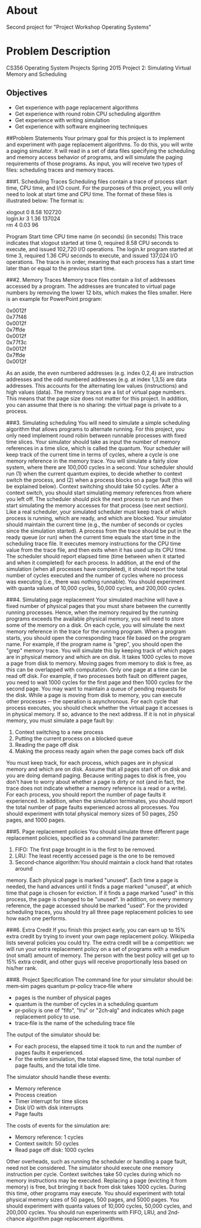 # About
Second project for "Project Workshop Operating Systems"

# Problem Description
CS356 Operating System Projects Spring 2015 Project 2: Simulating Virtual Memory and Scheduling
## Objectives
- Get experience with page replacement algorithms
- Get experience with round robin CPU scheduling algorithm 
- Get experience with writing simulation
- Get experience with software engineering techniques

##Problem Statements
Your primary goal for this project is to implement and experiment with page replacement algorithms. To do this, you will write a paging simulator. It will read in a set of data files specifying the scheduling and memory access behavior of programs, and will simulate the paging requirements of those programs.
As input, you will receive two types of files: scheduling traces and memory traces.

###1. Scheduling Traces
Scheduling files contain a trace of process start time, CPU time, and I/O count. For the purposes of this project, you will only need to look at start time and CPU time. The format of these files is illustrated below:
The format is:

xlogout 0 8.58 102720  <br>
login.kr 3 1.36 137024  <br>
rm 4 0.03 96 <br>

Program Start time CPU time name (in seconds) (in seconds)
This trace indicates that xlogout started at time 0, required 8.58 CPU seconds to execute, and issued 102,720 I/O operations. The login.kr program started at time 3, required 1.36 CPU seconds to execute, and issued 137,024 I/O operations.
The trace is in order, meaning that each process has a start time later than or equal to the previous start time.

###2. Memory Traces
Memory trace files contain a list of addresses accessed by a program. The addresses are truncated to virtual page numbers by removing the lower 12 bits, which makes the files smaller. Here is an example for PowerPoint program:

0x0012f <br>
0x77f46 <br> 
0x0012f <br>
0x7ffde <br>
0x0012f <br>
0x77f3c <br>
0x0012f <br>
0x7ffde <br>
0x0012f <br>

As an aside, the even numbered addresses (e.g. index 0,2,4) are instruction addresses and the odd numbered addresses (e.g. at index 1,3,5) are data addresses. This accounts for the alternating low values (instructions) and high values (data).
The memory traces are a list of virtual page numbers. This means that the page size does not matter for this project. In addition, you can assume that there is no sharing: the virtual page is private to a process.

###3. Simulating scheduling
You will need to simulate a simple scheduling algorithm that allows programs to alternate running. For this project, you only need implement round robin between runnable processes with fixed time slices. Your simulator should take as input the number of memory references in a time slice, which is called the quantum.
Your scheduler will keep track of the current time in terms of cycles, where a cycle is one memory reference in the memory trace. You will simulate a fairly slow system, where there are 100,000 cycles in a second.
Your scheduler should run (1) when the current quantum expires, to decide whether to context switch the process, and (2) when a process blocks on a page fault (this will be explained below). Context switching should take 50 cycles. After a context switch, you should start simulating memory references from where you left off.
The scheduler should pick the next process to run and then start simulating the memory accesses for that process (see next section). Like a real scheduler, your simulated scheduler must keep track of which process is running, which are ready, and which are blocked.
Your simulator should maintain the current time (e.g., the number of seconds or cycles since the simulation started). A process from the trace should be put in the ready queue (or run) when the current time equals the start time in the scheduling trace file. It executes memory instructions for the CPU time value from the trace file, and then exits when it has used up its CPU time.
The scheduler should report elapsed time (time between when it started and when it completed) for each process. In addition, at the end of the simulation (when all processes have completed), it should report the total number of cycles executed and the number of cycles where no process was executing (i.e., there was nothing runnable).
You should experiment with quanta values of 10,000 cycles, 50,000 cycles, and 200,000 cycles.

###4. Simulating page replacement
Your simulated machine will have a fixed number of physical pages that you must share between the currently running processes. Hence, when the memory required by the running programs
exceeds the available physical memory, you will need to store some of the memory on a disk.
On each cycle, you will simulate the next memory reference in the trace for the running program. When a program starts, you should open the corresponding trace file based on the program name. For example, if the program name is "grep", you should open the "grep" memory trace.
You will simulate this by keeping track of which pages are in physical memory and which are on disk. It takes 1000 cycles to move a page from disk to memory. Moving pages from memory to disk is free, as this can be overlapped with computation. Only one page at a time can be read off disk. For example, if two processes both fault on different pages, you need to wait 1000 cycles for the first page and then 1000 cycles for the second page. You may want to maintain a queue of pending requests for the disk. While a page is moving from disk to memory, you can execute other processes ‐‐ the operation is asynchronous.
For each cycle that process executes, you should check whether the virtual page it accesses is in physical memory. If so, advance to the next address. If it is not in physical memory, you must simulate a page fault by:

1. Context switching to a new process
2. Putting the current process on a blocked queue
3. Reading the page off disk
4. Making the process ready again when the page comes back off disk

You must keep track, for each process, which pages are in physical memory and which are on disk. Assume that all pages start off on disk and you are doing demand paging. Because writing pages to disk is free, you don't have to worry about whether a page is dirty or not (and in fact, the trace does not indicate whether a memory reference is a read or a write).
For each process, you should report the number of page faults it experienced. In addition, when the simulation terminates, you should report the total number of page faults experienced across all processes.
You should experiment with total physical memory sizes of 50 pages, 250 pages, and 1000 pages.

###5. Page replacement policies
You should simulate three different page replacement policies, specified as a command line parameter:

1. FIFO: The first page brought in is the first to be removed.
2. LRU: The least recently accessed page is the one to be removed
3. Second‐chance algorithm:You should maintain a clock hand that rotates around

memory. Each physical page is marked "unused". Each time a page is needed, the hand advances until it finds a page marked "unused", at which time that page is chosen for eviction. If it finds a page marked "used" in this process, the page is changed to be "unused". In addition, on every memory reference, the page accessed should be marked "used".
For the provided scheduling traces, you should try all three page replacement policies to see how
each one performs.

###6. Extra Credit
If you finish this project early, you can earn up to 15% extra credit by trying to invent your own page replacement policy. Wikipedia lists several policies you could try.
The extra credit will be a competition: we will run your extra replacement policy on a set of programs with a medium (not small) amount of memory. The person with the best policy will get up to 15% extra credit, and other guys will receive proportionally less based on his/her rank.

###8. Project Specification
The command line for your simulator should be:
mem‐sim pages quantum pr‐policy trace‐file where
- pages is the number of physical pages
- quantum is the number of cycles in a scheduling quantum
- pr‐policy is one of "fifo", "lru" or "2ch‐alg" and indicates which page replacement policy
to use.
- trace‐file is the name of the scheduling trace file

The output of the simulator should be:
- For each process, the elapsed time it took to run and the number of pages faults it
experienced.
- For the entire simulation, the total elapsed time, the total number of page faults, and the
total idle time.

The simulator should handle these events:
- Memory reference
- Process creation
- Timer interrupt for time slices
- Disk I/O with disk interrupts
- Page faults

The costs of events for the simulation are:
- Memory reference: 1 cycles
- Context switch: 50 cycles
- Read page off disk: 1000 cycles

Other overheads, such as running the scheduler or handling a page fault, need not be considered. The simulator should execute one memory instruction per cycle. Context switches take 50 cycles
during which no memory instructions may be executed. Replacing a page (evicting it from memory) is free, but bringing it back from disk takes 1000 cycles. During this time, other programs may execute.
You should experiment with total physical memory sizes of 50 pages, 500 pages, and 5000 pages. You should experiment with quanta values of 10,000 cycles, 50,000 cycles, and 200,000 cycles.
You should run experiments with FIFO, LRU, and 2nd‐chance algorithm page replacement algorithms.
